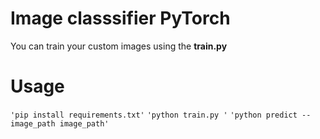 # Image classsifier PyTorch

You can train your custom images using the **train.py**

# Usage



`'pip install requirements.txt'`
`'python train.py '`
`'python predict --image_path image_path'`


